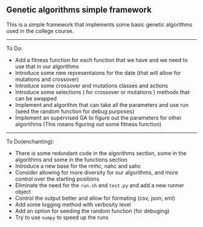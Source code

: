 ## Genetic algorithms simple framework

This is a simple framework that implements some basic
genetic algorithms used in the college course.

---
To Do:
- Add a fitness function for each function that we have and
  we need to use that in our algorithms
- Introduce some new representaions for the date 
  (that will allow for mutations and crossover)
- Introduce some crossover and mutations classes and actions
- Introduce some selections ( for crossover or mutations ) methods
  that can be swapped 
- Implement and algorithm that can take all the parameters and use run
  (seed the random function for debug purposes)
- Implement an supervised GA to figure out the parameters for other algorithms
  (This means figuring out some fitness function)

---
To Do(enchanting):
- There is some redundant code in the algorithms section,
  some in the algorithms and some in the functions section
- Introduce a new base for the rmhc, nahc and sahc
- Consider allowing for more diversity for our algorithms, and more control
  over the starting positions
- Eliminate the need for the `run.sh` and `test.py` and add a new runner object
- Control the output better and allow for formating (csv, json, xml)
- Add some logging method with verbosity level
- Add an option for seeding the random function (for debuging)
- Try to use `numpy` to speed up the runs

